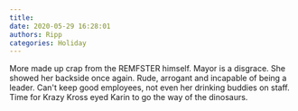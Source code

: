 ```yaml
---
title: 
date: 2020-05-29 16:28:01
authors: Ripp
categories: Holiday
---
```


 More made up crap from the REMFSTER himself.   Mayor is a disgrace.  She showed her backside once again.  Rude, arrogant and incapable of being a leader.   Can't keep good employees, not even her drinking buddies on staff.  Time for Krazy Kross eyed Karin to go the way of the dinosaurs.